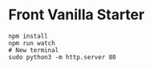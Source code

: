 # Front Vanilla Starter

```
npm install
npm run watch
# New terminal
sudo python3 -m http.server 80
```

